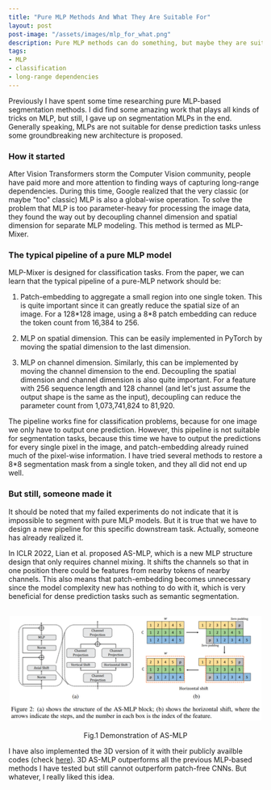 ```yaml
---
title: "Pure MLP Methods And What They Are Suitable For" 
layout: post
post-image: "/assets/images/mlp_for_what.png"
description: Pure MLP methods can do something, but maybe they are suitable for everything
tags:
- MLP
- classification
- long-range dependencies
---
```


Previously I have spent some time researching pure MLP-based segmentation methods. I did find some amazing work that plays all kinds of tricks on MLP, but still, I gave up on segmentation MLPs in the end. Generally speaking, MLPs are not suitable for dense prediction tasks unless some groundbreaking new architecture is proposed.

### How it started

After Vision Transformers storm the Computer Vision community, people have paid more and more attention to finding ways of capturing long-range dependencies. During this time, Google realized that the very classic (or maybe "too" classic) MLP is also a global-wise operation. To solve the problem that MLP is too parameter-heavy for processing the image data, they found the way out by decoupling channel dimension and spatial dimension for separate MLP modeling. This method is termed as MLP-Mixer.

### The typical pipeline of a pure MLP model

MLP-Mixer is designed for classification tasks. From the paper, we can learn that the typical pipeline of a pure-MLP network should be:

1. Patch-embedding to aggregate a small region into one single token. This is quite important since it can greatly reduce the spatial size of an image. For a 128\*128 image, using a 8\*8 patch embedding can reduce the token count from 16,384 to 256.

2. MLP on spatial dimension. This can be easily implemented in PyTorch by moving the spatial dimension to the last dimension.

3. MLP on channel dimension. Similarly, this can be implemented by moving the channel dimension to the end. Decoupling the spatial dimension and channel dimension is also quite important. For a feature with 256 sequence length and 128 channel (and let's just assume the output shape is the same as the input), decoupling can reduce the parameter count from 1,073,741,824 to 81,920.

The pipeline works fine for classification problems, because for one image we only have to output one prediction. However, this pipeline is not suitable for segmentation tasks, because this time we have to output the predictions for every single pixel in the image, and patch-embedding already ruined much of the pixel-wise information. I have tried several methods to restore a 8\*8 segmentation mask from a single token, and they all did not end up well. 

### But still, someone made it

It should be noted that my failed experiments do not indicate that it is impossible to segment with pure MLP models. But it is true that we have to design a new pipeline for this specific downstream task. Actually, someone has already realized it. 

In ICLR 2022, Lian et al. proposed AS-MLP, which is a new MLP structure design that only requires channel mixing. It shifts the channels so that in one position there could be features from nearby tokens of nearby channels. This also means that patch-embedding becomes unnecessary since the model complexity new has nothing to do with it, which is very beneficial for dense prediction tasks such as semantic segmentation. 

<center>
    <img src="/assets/images/asmlp.png" width="500">
    <br>
 Fig.1 Demonstration of AS-MLP
</center>

I have also implemented the 3D version of it with their publicly availble codes (check [here](https://github.com/Dootmaan/3D-ASMLP-Segmentation)). 3D AS-MLP outperforms all the previous MLP-based methods I have tested but still cannot outperform patch-free CNNs. But whatever, I really liked this idea.